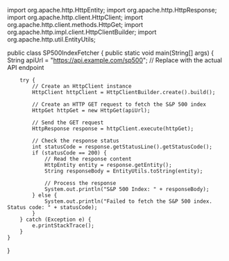import org.apache.http.HttpEntity;
import org.apache.http.HttpResponse;
import org.apache.http.client.HttpClient;
import org.apache.http.client.methods.HttpGet;
import org.apache.http.impl.client.HttpClientBuilder;
import org.apache.http.util.EntityUtils;

public class SP500IndexFetcher {
    public static void main(String[] args) {
        String apiUrl = "https://api.example.com/sp500"; // Replace with the actual API endpoint

        try {
            // Create an HttpClient instance
            HttpClient httpClient = HttpClientBuilder.create().build();

            // Create an HTTP GET request to fetch the S&P 500 index
            HttpGet httpGet = new HttpGet(apiUrl);

            // Send the GET request
            HttpResponse response = httpClient.execute(httpGet);

            // Check the response status
            int statusCode = response.getStatusLine().getStatusCode();
            if (statusCode == 200) {
                // Read the response content
                HttpEntity entity = response.getEntity();
                String responseBody = EntityUtils.toString(entity);

                // Process the response
                System.out.println("S&P 500 Index: " + responseBody);
            } else {
                System.out.println("Failed to fetch the S&P 500 index. Status code: " + statusCode);
            }
        } catch (Exception e) {
            e.printStackTrace();
        }
    }
}
